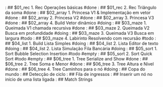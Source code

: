 [](../base/005/Readme.md) : ## $01_rec 1. Rec Operações básicas #done
[](../base/004/Readme.md) : ## $01_rec 2. Rec Triângulo da soma #done
[](../base/000/Readme.md) : ## $02_array 1. Princesa V1 & Implementação em vetor #done
[](../base/001/Readme.md) : ## $02_array 2. Princesa V2 #done
[](../base/002/Readme.md) : ## $02_array 3. Princesa V3 #done
[](../base/016/Readme.md) : ## $02_array 4. Build Vetor dinâmico #doing
[](../base/003/Readme.md) : ## $03_maze 1. Queimada V1 chamada recursiva #done
[](../base/007/Readme.md) : ## $03_maze 2. Queimada V2 Busca em profundidade #doing
[](../base/011/Readme.md) : ## $03_maze 3. Queimada V3 Busca em largura #todo
[](../base/008/Readme.md) : ## $03_maze 4. Labirinto Resolvendo com recursão #todo
[](../base/017/Readme.md) : ## $04_list 1. Build Lista Simples #doing
[](../base/023/Readme.md) : ## $04_list 2. Lista Editor de texto #doing
[](../base/024/Readme.md) : ## $04_list 2. Lista Simulação Fila Bancária #doing
[](../base/027/Readme.md) : ## $05_sort 1. Sort Bubble Selection Insertion #todo #empty
[](../base/028/Readme.md) : ## $05_sort 2. Sort Quick Sort #todo #empty
[](../base/044/Readme.md) : ## $06_tree 1. Tree Serialize and Show #done
[](../base/046/Readme.md) : ## $06_tree 2. Tree Soma e Menor #done
[](../base/045/Readme.md) : ## $06_tree 3. Tree Altura e Nível #done
[](../base/047/Readme.md) : ## $06_tree 4. Tree Caminhos para o nó #doing
[](../base/051/Readme.md) : ## Copa do mundo
[](../base/049/Readme.md) : ## Detecção de ciclo
[](../base/052/Readme.md) : ## Fila de ingressos
[](../base/048/Readme.md) : ## Inserir um nó no início de uma lista ligada
[](../base/050/Readme.md) : ## Match Strings
